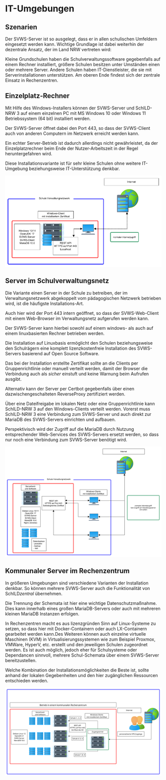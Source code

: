 # IT-Umgebungen


## Szenarien

Der SVWS-Server ist so ausgelegt, dass er in allen schulischen Umfeldern eingesetzt werden kann. Wichtige Grundlage ist dabei weiterhin der dezentrale Ansatz, der im Land NRW vertreten wird:   

Kleine Grundschulen haben die Schulverwaltungssoftware gegebenfalls auf einem Rechner installiert, größere Schulen besitzen unter Umständen einen oder mehrere Server. Andere Schulen haben IT-Dienstleister, die sie mit Serverinstallationen unterstützen. Am oberen Ende findest sich der zentrale Einsatz in Rechenzentren. 

## Einzelplatz-Rechner

Mit Hilfe des Windows-Installers können der SVWS-Server und SchILD-NRW 3 auf einem einzelnen PC mit MS Windows 10 oder Windows 11 Betriebssystem (64 bit) installiert werden. 

Der SVWS-Server öffnet dabei den Port 443, so dass der SVWS-Client auch von anderen Computern im Netzwerk erreicht werden kann.

Ein echter Server-Betrieb ist dadurch allerdings nicht gewährleistet, da der Einzelplatzrechner beim Ende der Nutzer-Arbeitszeit in der Regel heruntergefahren wird.

Diese Installationsvariante ist für sehr kleine Schulen ohne weitere IT-Umgebung beziehungsweise IT-Unterstützung denkbar.

![Einzelplatzinstallation_einfach.png](./graphics/Einzelplatzinstallation_einfach.png "SVWS-Server und SchILD-NRW 3 laufen auf einem lokalen Rechner.")

## Server im Schulverwaltungsnetz

Die Variante einen Server in der Schule zu betreiben, der im Verwaltungsnetzwerk abgekoppelt vom pädagogischen Netzwerk betrieben wird, ist die häufigste Installations-Art.

Auch hier wird der Port 443 intern geöffnet, so dass der SVWS-Web-Client mit einem Web-Browser im Verwaltungsnetz aufgerufen werden kann. 

Der SVWS-Server kann hierbei sowohl auf einem windows- als auch auf einem linuxbasierten Rechner betrieben werden.

Die Installation auf Linuxbasis ermöglicht den Schulen beziehungsweise den Schulrägern eine komplett lizenzkostenfreie Installation des SVWS-Servers basierend auf Open Source Software. 

Das bei der Installation erstellte Zertifikat sollte an die Clients per Gruppenrichtlinie oder manuell verteilt werden, damit der Browser die Verbindung auch als *sicher* einstuft und keine Warnung beim Aufrufen ausgibt.

Alternativ kann der Server per Certbot gegebenfalls über einen dazwischengeschalteten ReverseProxy zertifiziert werden. 

Über eine Dateifreigabe im lokalen Netz oder eine Gruppenrichtlinie kann SchILD-NRW 3 auf den Windows-Clients verteilt werden. Vorerst muss SchILD-NRW 3 eine Verbindung zum SVWS-Server und auch direkt zur MariaDB des SVWS-Servers einrichten und aufbauen.

Perspektivisch wird der Zugriff auf die MariaDB durch Nutzung entsprechender Web-Services des SVWS-Servers ersetzt werden, so dass nur noch eine Verbindung zum SVWS-Server benötigt wird.

![Serverinstallation_Schule_ohne_VPN_einfach.png](./graphics/Serverinstallation_Schule_ohne_VPN_einfach.png "SVWS-Server und SchILD 3 liegen auf einem Server, auf den Rechner im Verwaltungsnetz zugreifen.")

## Kommunaler Server im Rechenzentrum

In größeren Umgebungen sind verschiedene Varianten der Installation denkbar. So können mehrere SVWS-Server auch die Funktionalität von SchILD*zentral* übernehmen. 

Die Trennung der Schemata ist hier eine wichtige Datenschutzmaßnahme. Dies kann innerhalb eines großen MariaDB-Servers oder auch mit mehreren kleinen MariaDB Instanzen erfolgen. 

In Rechenzentren macht es aus lizenzgründen Sinn auf Linux-Systeme zu setzen, so dass hier mit Docker-Containern oder auch LX-Containern gearbeitet werden kann.Des Weiteren können auch einzelne virtuelle Maschinen (KVM) in Virtualisierungssystemen wie zum Beispiel Proxmox, VMWare, HyperV, etc. erstellt und den jeweiligen Schulen zugeordnet werden. Es ist auch möglich, jedoch eher für Schulsysteme oder Dependancen sinnvoll, mehrere Schul-Schemata über einem SVWS-Server bereitzustellen. 

Welche Kombination der Installationsmöglichkeiten die Beste ist, sollte  anhand der lokalen Gegebenheiten und den hier zugänglichen Ressourcen entschieden werden. 

![Serverinstallation_Schule_ohne_VPN_einfach.png](./graphics/Serverinstallation_Rechenzentrum_einfach.png "Ein komplexerer Aufbau in einem Rechenzentrum.")
